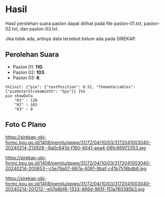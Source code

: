 # Hasil

Hasil perolehan suara paslon dapat dilihat pada file paslon-01.txt, paslon-02.txt, dan paslon-03.txt.

Jika tidak ada, artinya data tersebut belum ada pada SIREKAP.

## Perolehan Suara

 * Paslon 01: **110**.
 * Paslon 02: **103**.
 * Paslon 03: **8**.

```mermaid
%%{init: {"pie": {"textPosition": 0.5}, "themeVariables": {"pieOuterStrokeWidth": "5px"}} }%%
pie showData
    "01" : 110
    "02" : 103
    "03" : 8
```
## Foto C Plano

https://sirekap-obj-formc.kpu.go.id/1408/pemilu/ppwp/31/72/04/10/03/3172041003040-20240214-213928--6a0c841d-f160-4041-aea4-06fc66972353.jpg

https://sirekap-obj-formc.kpu.go.id/1408/pemilu/ppwp/31/72/04/10/03/3172041003040-20240214-200653--c5e79a07-667a-4091-9baf-c41b7518bdb6.jpg

https://sirekap-obj-formc.kpu.go.id/1408/pemilu/ppwp/31/72/04/10/03/3172041003040-20240214-201212--e07e8bf6-1333-466d-965f-151a760385b3.jpg
